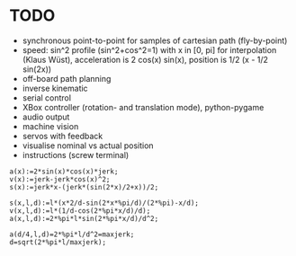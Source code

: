 # TODO

* synchronous point-to-point for samples of cartesian path (fly-by-point)
* speed: sin^2 profile (sin^2+cos^2=1) with x in [0, pi] for interpolation (Klaus Wüst),
  acceleration is 2 cos(x) sin(x), position is 1/2 (x - 1/2 sin(2x))
* off-board path planning
* inverse kinematic
* serial control
* XBox controller (rotation- and translation mode), python-pygame
* audio output
* machine vision
* servos with feedback
* visualise nominal vs actual position
* instructions (screw terminal)

```
a(x):=2*sin(x)*cos(x)*jerk;
v(x):=jerk-jerk*cos(x)^2;
s(x):=jerk*x-(jerk*(sin(2*x)/2+x))/2;

s(x,l,d):=l*(x*2/d-sin(2*x*%pi/d)/(2*%pi)-x/d);
v(x,l,d):=l*(1/d-cos(2*%pi*x/d)/d);
a(x,l,d):=2*%pi*l*sin(2*%pi*x/d)/d^2;

a(d/4,l,d)=2*%pi*l/d^2=maxjerk;
d=sqrt(2*%pi*l/maxjerk);
```
